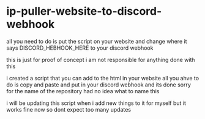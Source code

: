 # ip-puller-website-to-discord-webhook

all you need to do is put the script on your website and change where it says DISCORD_HEBHOOK_HERE to your discord webhook

this is just for proof of concept i am not responsible for anything done with this 

i created a script that you can add to the html in your website all you ahve to do is copy and paste and put in your discord webhook and its done sorry for the name of the repository had no idea what to name this

i will be updating this script when i add new things to it for myself but it works fine now so dont expect too many updates
